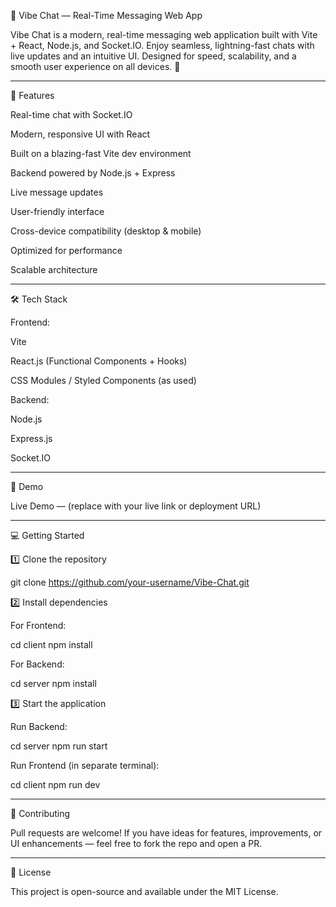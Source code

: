 💬 Vibe Chat — Real-Time Messaging Web App

Vibe Chat is a modern, real-time messaging web application built with Vite + React, Node.js, and Socket.IO.
Enjoy seamless, lightning-fast chats with live updates and an intuitive UI. Designed for speed, scalability, and a smooth user experience on all devices. 🚀


---

🚀 Features

Real-time chat with Socket.IO

Modern, responsive UI with React

Built on a blazing-fast Vite dev environment

Backend powered by Node.js + Express

Live message updates

User-friendly interface

Cross-device compatibility (desktop & mobile)

Optimized for performance

Scalable architecture



---

🛠️ Tech Stack

Frontend:

Vite

React.js (Functional Components + Hooks)

CSS Modules / Styled Components (as used)


Backend:

Node.js

Express.js

Socket.IO



---

📸 Demo

Live Demo — (replace with your live link or deployment URL)


---

💻 Getting Started

1️⃣ Clone the repository

git clone https://github.com/your-username/Vibe-Chat.git

2️⃣ Install dependencies

For Frontend:

cd client
npm install

For Backend:

cd server
npm install

3️⃣ Start the application

Run Backend:

cd server
npm run start

Run Frontend (in separate terminal):

cd client
npm run dev


---

🙌 Contributing

Pull requests are welcome!
If you have ideas for features, improvements, or UI enhancements — feel free to fork the repo and open a PR.


---

📄 License

This project is open-source and available under the MIT License.

